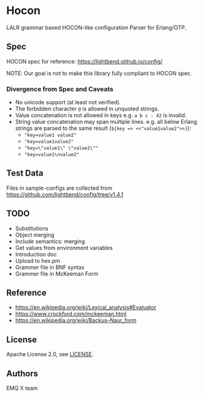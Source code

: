# Hocon

LALR grammar based HOCON-like configuration Parser for Erlang/OTP.

## Spec

HOCON spec for reference: https://lightbend.github.io/config/

NOTE: Our goal is not to make this library fully compliant to HOCON spec.

### Divergence from Spec and Caveats

- No unicode support (at least not verified).
- The forbidden character `@` is allowed in unquoted strings.
- Value concatenation is not allowed in keys e.g. `a b c : 42` is invalid.
- String value concatenation may span multiple lines. e.g. all below Erlang strings
  are parsed to the same result (`${key => <<"value1value2">>}`):
  * `"key=value1 value2"`
  * `"key=value1value2"`
  * `"key=\"value1\" \"value2\""`
  * `"key=value1\nvalue2"`

## Test Data

Files in sample-configs are collected from https://github.com/lightbend/config/tree/v1.4.1

## TODO

- Substitutions
- Object merging
- Include semantics: merging
- Get values from environment variables
- Introduction doc
- Upload to hex.pm
- Grammer file in BNF syntax
- Grammer file in McKeeman Form

## Reference

- https://en.wikipedia.org/wiki/Lexical_analysis#Evaluator
- https://www.crockford.com/mckeeman.html
- https://en.wikipedia.org/wiki/Backus–Naur_form

## License

Apache License 2.0, see [LICENSE](./LICENSE).

## Authors

EMQ X team

